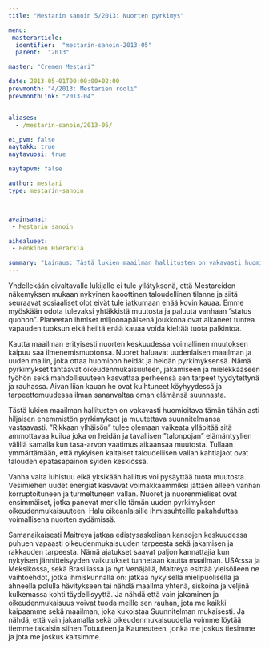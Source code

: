 ```yaml
---
title: "Mestarin sanoin 5/2013: Nuorten pyrkimys"

menu:
 masterarticle:
  identifier:  "mestarin-sanoin-2013-05"
  parent:  "2013"

master: "Cremen Mestari"

date: 2013-05-01T00:00:00+02:00
prevmonth: "4/2013: Mestarien rooli"
prevmonthLink: "2013-04"


aliases:
  - /mestarin-sanoin/2013-05/

ei_pvm: false
naytakk: true
naytavuosi: true

naytapvm: false

author: mestari
type: mestarin-sanoin



avainsanat:
 - Mestarin sanoin

aihealueet:
 - Henkinen Hierarkia

summary: "Lainaus: Tästä lukien maailman hallitusten on vakavasti huomioitava tämän tähän asti hiljaisen enemmistön pyrkimykset ja muutettava suunnitelmansa vastaavasti. ”Rikkaan ylhäisön” tulee olemaan vaikeata ylläpitää sitä ammottavaa kuilua joka on heidän ja tavallisen ”talonpojan” elämäntyylien välillä samalla kun tasa-arvon vaatimus aikaansaa muutosta. Tullaan ymmärtämään, että nykyisen kaltaiset taloudellisen vallan kahtiajaot ovat talouden epätasapainon syiden keskiössä."
---
```

<p>Yhdellekään oivaltavalle lukijalle ei tule yllätyksenä, että Mestareiden näkemyksen mukaan nykyinen kaoottinen taloudellinen tilanne ja siitä seuraavat sosiaaliset olot eivät tule jatkumaan enää kovin kauaa. Emme myöskään odota tulevaksi yhtäkkistä muutosta ja paluuta vanhaan ”status quohon”. Planeetan ihmiset miljoonapäisenä joukkona ovat alkaneet tuntea vapauden tuoksun eikä heiltä enää kauaa voida kieltää tuota palkintoa.</p>
<p>Kautta maailman erityisesti nuorten keskuudessa voimallinen muutoksen kaipuu saa ilmenemismuotonsa. Nuoret haluavat uudenlaisen maailman ja uuden mallin, joka ottaa huomioon heidät ja heidän pyrkimyksensä. Nämä pyrkimykset tähtäävät oikeudenmukaisuuteen, jakamiseen ja mielekkääseen työhön sekä mahdollisuuteen kasvattaa perheensä sen tarpeet tyydytettynä ja rauhassa. Aivan liian kauan he ovat kuihtuneet köyhyydessä ja tarpeettomuudessa ilman sananvaltaa oman elämänsä suunnasta.</p>
<p>Tästä lukien maailman hallitusten on vakavasti huomioitava tämän tähän asti hiljaisen enemmistön pyrkimykset ja muutettava suunnitelmansa vastaavasti. ”Rikkaan ylhäisön” tulee olemaan vaikeata ylläpitää sitä ammottavaa kuilua joka on heidän ja tavallisen ”talonpojan” elämäntyylien välillä samalla kun tasa-arvon vaatimus aikaansaa muutosta. Tullaan ymmärtämään, että nykyisen kaltaiset taloudellisen vallan kahtiajaot ovat talouden epätasapainon syiden keskiössä.</p>
<p>Vanha valta luhistuu eikä yksikään hallitus voi pysäyttää tuota muutosta. Vesimiehen uudet energiat kasvavat voimakkaammiksi jättäen alleen vanhan korruptoituneen ja turmeltuneen vallan. Nuoret ja nuorenmieliset ovat ensimmäiset, jotka panevat merkille tämän uuden pyrkimyksen oikeudenmukaisuuteen. Halu oikeanlaisille ihmissuhteille pakahduttaa voimallisena nuorten sydämissä.</p>
<p>Samanaikaisesti Maitreya jatkaa edistysaskeliaan kansojen keskuudessa puhuen vapaasti oikeudenmukaisuuden tarpeesta sekä jakamisen ja rakkauden tarpeesta. Nämä ajatukset saavat paljon kannattajia kun nykyisen jännitteisyyden vaikutukset tunnetaan kautta maailman. USA:ssa ja Meksikossa, sekä Brasiliassa ja nyt Venäjällä, Maitreya esittää yleisölleen ne vaihtoehdot, jotka ihmiskunnalla on: jatkaa nykyisellä mielipuolisella ja ahneella polulla hävitykseen tai nähdä maailma yhtenä, siskoina ja veljinä kulkemassa kohti täydellisyyttä. Ja nähdä että vain jakaminen ja oikeudenmukaisuus voivat tuoda meille sen rauhan, jota me kaikki kaipaamme sekä maailman, joka kukoistaa Suunnitelman mukaisesti. Ja nähdä, että vain jakamalla sekä oikeudenmukaisuudella voimme löytää tiemme takaisin siihen Totuuteen ja Kauneuteen, jonka me joskus tiesimme ja jota me joskus kaitsimme.</p>